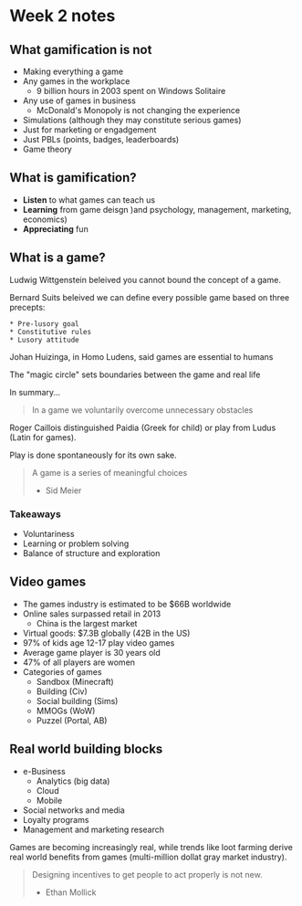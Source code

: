 # Week 2 notes


## What gamification is not

* Making everything a game
* Any games in the workplace
	* 9 billion hours in 2003 spent on Windows Solitaire
* Any use of games in business
	* McDonald's Monopoly is not changing the experience
* Simulations (although they may constitute serious games)
* Just for marketing or engadgement
* Just PBLs (points, badges, leaderboards)
* Game theory


## What is gamification?

* __Listen__ to what games can teach us
* __Learning__ from game deisgn )and psychology, management, marketing, economics)
* __Appreciating__ fun


## What is a game?

Ludwig Wittgenstein beleived you cannot bound the concept of a game.

Bernard Suits beleived we can define every possible game based on three precepts:

	* Pre-lusory goal
	* Constitutive rules
	* Lusory attitude

Johan Huizinga, in Homo Ludens, said games are essential to humans

The "magic circle" sets boundaries between the game and real life

In summary...

> In a game we voluntarily overcome unnecessary obstacles
	
Roger Caillois distinguished Paidia (Greek for child) or play from Ludus (Latin for games).

Play is done spontaneously for its own sake.

> A game is a series of meaningful choices
> - Sid Meier


### Takeaways

* Voluntariness
* Learning or problem solving
* Balance of structure and exploration


## Video games

* The games industry is estimated to be $66B worldwide
* Online sales surpassed retail in 2013
	* China is the largest market
* Virtual goods: $7.3B globally (42B in the US)
* 97% of kids age 12-17 play video games
* Average game player is 30 years old
* 47% of all players are women
* Categories of games
	* Sandbox (Minecraft)
	* Building (Civ)
	* Social building (Sims)
	* MMOGs (WoW)
	* Puzzel (Portal, AB)


## Real world building blocks

* e-Business
	* Analytics (big data)
	* Cloud
	* Mobile
* Social networks and media
* Loyalty programs
* Management and marketing research

Games are becoming increasingly real, while trends like loot farming derive real world benefits from games (multi-million dollat gray market industry).

> Designing incentives to get people to act properly is not new.
> - Ethan Mollick


